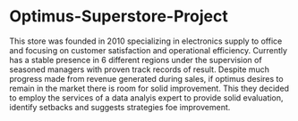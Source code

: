 # Optimus-Superstore-Project
This store was founded in 2010 specializing in electronics supply to office and focusing on customer satisfaction and operational efficiency. Currently has a stable presence in 6 different regions under the supervision of seasoned managers with proven track records of result. Despite much progress made from revenue generated during sales, if optimus desires to remain in the market there is room for solid improvement. This they decided to employ the services of a data analyis expert to provide solid evaluation, identify setbacks and suggests strategies foe improvement.
